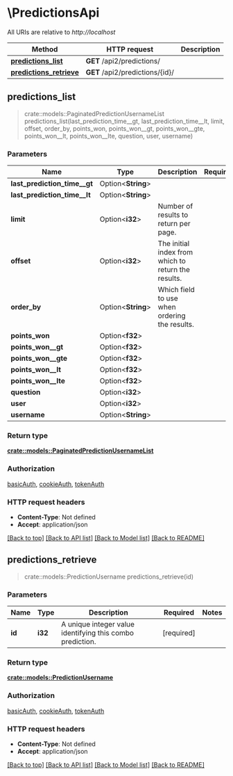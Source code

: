# \PredictionsApi

All URIs are relative to *http://localhost*

Method | HTTP request | Description
------------- | ------------- | -------------
[**predictions_list**](PredictionsApi.md#predictions_list) | **GET** /api2/predictions/ | 
[**predictions_retrieve**](PredictionsApi.md#predictions_retrieve) | **GET** /api2/predictions/{id}/ | 



## predictions_list

> crate::models::PaginatedPredictionUsernameList predictions_list(last_prediction_time__gt, last_prediction_time__lt, limit, offset, order_by, points_won, points_won__gt, points_won__gte, points_won__lt, points_won__lte, question, user, username)


### Parameters


Name | Type | Description  | Required | Notes
------------- | ------------- | ------------- | ------------- | -------------
**last_prediction_time__gt** | Option<**String**> |  |  |
**last_prediction_time__lt** | Option<**String**> |  |  |
**limit** | Option<**i32**> | Number of results to return per page. |  |
**offset** | Option<**i32**> | The initial index from which to return the results. |  |
**order_by** | Option<**String**> | Which field to use when ordering the results. |  |
**points_won** | Option<**f32**> |  |  |
**points_won__gt** | Option<**f32**> |  |  |
**points_won__gte** | Option<**f32**> |  |  |
**points_won__lt** | Option<**f32**> |  |  |
**points_won__lte** | Option<**f32**> |  |  |
**question** | Option<**i32**> |  |  |
**user** | Option<**i32**> |  |  |
**username** | Option<**String**> |  |  |

### Return type

[**crate::models::PaginatedPredictionUsernameList**](PaginatedPredictionUsernameList.md)

### Authorization

[basicAuth](../README.md#basicAuth), [cookieAuth](../README.md#cookieAuth), [tokenAuth](../README.md#tokenAuth)

### HTTP request headers

- **Content-Type**: Not defined
- **Accept**: application/json

[[Back to top]](#) [[Back to API list]](../README.md#documentation-for-api-endpoints) [[Back to Model list]](../README.md#documentation-for-models) [[Back to README]](../README.md)


## predictions_retrieve

> crate::models::PredictionUsername predictions_retrieve(id)


### Parameters


Name | Type | Description  | Required | Notes
------------- | ------------- | ------------- | ------------- | -------------
**id** | **i32** | A unique integer value identifying this combo prediction. | [required] |

### Return type

[**crate::models::PredictionUsername**](PredictionUsername.md)

### Authorization

[basicAuth](../README.md#basicAuth), [cookieAuth](../README.md#cookieAuth), [tokenAuth](../README.md#tokenAuth)

### HTTP request headers

- **Content-Type**: Not defined
- **Accept**: application/json

[[Back to top]](#) [[Back to API list]](../README.md#documentation-for-api-endpoints) [[Back to Model list]](../README.md#documentation-for-models) [[Back to README]](../README.md)

